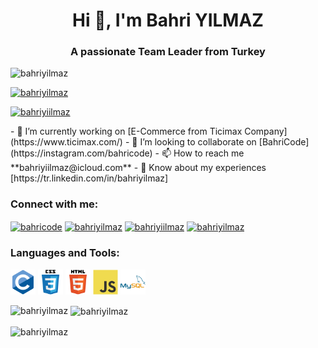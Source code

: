 <h1 align="center">Hi 👋, I&apos;m Bahri YILMAZ</h1>
<h3 align="center">A passionate Team Leader from Turkey</h3>
<p align="left"><img src="https://komarev.com/ghpvc/?username=bahriyilmaz&label=Profile%20views&color=0e75b6&style=flat" alt="bahriyilmaz"></p>
<p align="left"><a href="https://github.com/ryo-ma/github-profile-trophy"><img src="https://github-profile-trophy.vercel.app/?username=bahriyilmaz" alt="bahriyilmaz"></a></p>
<p align="left"><a href="https://twitter.com/bahriyiilmaz" target="blank"><img src="https://img.shields.io/twitter/follow/bahriyiilmaz?logo=twitter&style=for-the-badge" alt="bahriyiilmaz"></a></p>
<p>- 🔭 I&rsquo;m currently working on [E-Commerce from Ticimax Company](https://www.ticimax.com/) - 👯 I&rsquo;m looking to collaborate on [BahriCode](https://instagram.com/bahricode) - 📫 How to reach me **bahriyiilmaz@icloud.com** - 📄 Know about my experiences [https://tr.linkedin.com/in/bahriyilmaz]</p>
<h3 align="left">Connect with me:</h3>
<p align="left"><a href="https://codepen.io/bahricode" target="blank"><img align="center" src="https://raw.githubusercontent.com/rahuldkjain/github-profile-readme-generator/master/src/images/icons/Social/codepen.svg" alt="bahricode" height="30" width="40"></a> <a href="https://dev.to/bahriyilmaz" target="blank"><img align="center" src="https://raw.githubusercontent.com/rahuldkjain/github-profile-readme-generator/master/src/images/icons/Social/devto.svg" alt="bahriyilmaz" height="30" width="40"></a> <a href="https://twitter.com/bahriyiilmaz" target="blank"><img align="center" src="https://raw.githubusercontent.com/rahuldkjain/github-profile-readme-generator/master/src/images/icons/Social/twitter.svg" alt="bahriyiilmaz" height="30" width="40"></a> <a href="https://linkedin.com/in/bahriyilmaz" target="blank"><img align="center" src="https://raw.githubusercontent.com/rahuldkjain/github-profile-readme-generator/master/src/images/icons/Social/linked-in-alt.svg" alt="bahriyilmaz" height="30" width="40"></a></p>
<h3 align="left">Languages and Tools:</h3>
<p align="left"><a href="https://www.cprogramming.com/" target="_blank" rel="noreferrer"><img src="https://raw.githubusercontent.com/devicons/devicon/master/icons/c/c-original.svg" alt="c" width="40" height="40"></a> <a href="https://www.w3schools.com/css/" target="_blank" rel="noreferrer"><img src="https://raw.githubusercontent.com/devicons/devicon/master/icons/css3/css3-original-wordmark.svg" alt="css3" width="40" height="40"></a> <a href="https://www.w3.org/html/" target="_blank" rel="noreferrer"><img src="https://raw.githubusercontent.com/devicons/devicon/master/icons/html5/html5-original-wordmark.svg" alt="html5" width="40" height="40"></a> <a href="https://developer.mozilla.org/en-US/docs/Web/JavaScript" target="_blank" rel="noreferrer"><img src="https://raw.githubusercontent.com/devicons/devicon/master/icons/javascript/javascript-original.svg" alt="javascript" width="40" height="40"></a> <a href="https://www.mysql.com/" target="_blank" rel="noreferrer"><img src="https://raw.githubusercontent.com/devicons/devicon/master/icons/mysql/mysql-original-wordmark.svg" alt="mysql" width="40" height="40"></a></p>
<p><img align="left" src="https://github-readme-stats.vercel.app/api/top-langs?username=bahriyilmaz&show_icons=true&locale=en&layout=compact" alt="bahriyilmaz" style="float: left; "></p>
<p>&nbsp;<img align="center" src="https://github-readme-stats.vercel.app/api?username=bahriyilmaz&show_icons=true&locale=en" alt="bahriyilmaz"></p>
<p><img align="center" src="https://github-readme-streak-stats.herokuapp.com/?user=bahriyilmaz&" alt="bahriyilmaz"></p>
